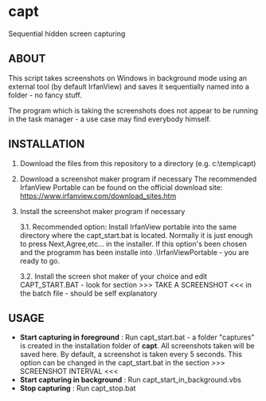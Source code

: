 # capt
Sequential hidden screen capturing

ABOUT
-------------------------------
This script takes screenshots on Windows in background mode using an external tool (by default IrfanView) and saves it sequentially named into a folder - no fancy stuff.

The program which is taking the screenshots does not appear to be running in the task manager - a use case may find everybody himself.

INSTALLATION
-------------------------------
1. Download the files from this repository to a directory (e.g. c:\temp\capt)

2. Download a screenshot maker program if necessary
The recommended IrfanView Portable can be found on the official download site: https://www.irfanview.com/download_sites.htm

3. Install the screenshot maker program if necessary

   3.1. Recommended option: Install IrfanView portable into the same directory where the capt_start.bat is located. Normally it is just enough to press Next,Agree,etc... in the installer. If this option's been chosen and the programm has been installe into .\IrfanViewPortable - you are ready to go.

   3.2. Install the screen shot maker of your choice and edit CAPT_START.BAT - look for section >>> TAKE A SCREENSHOT <<< in the batch file - should be self explanatory

USAGE
-------------------------------
- **Start capturing in foreground** : Run capt_start.bat - a folder "captures" is created in the installation folder of **capt**. All screenshots taken will be saved here. By default, a screenshot is taken every 5 seconds. This option can be changed in the capt_start.bat in the section >>> SCREENSHOT INTERVAL <<<
- **Start capturing in background** : Run capt_start_in_background.vbs
- **Stop capturing** : Run capt_stop.bat

